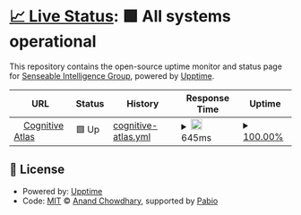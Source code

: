 # [📈 Live Status](https://sensein.github.io/Neuro-Ontologies): <!--live status--> **🟩 All systems operational**

This repository contains the open-source uptime monitor and status page for [Senseable Intelligence Group](https://sensein.group/), powered by [Upptime](https://github.com/upptime/upptime).

<!--start: status pages-->
<!-- This summary is generated by Upptime (https://github.com/upptime/upptime) -->
<!-- Do not edit this manually, your changes will be overwritten -->
<!-- prettier-ignore -->
| URL | Status | History | Response Time | Uptime |
| --- | ------ | ------- | ------------- | ------ |
| <img alt="" src="https://icons.duckduckgo.com/ip3/www.cognitiveatlas.org.ico" height="13"> [Cognitive Atlas](https://www.cognitiveatlas.org/) | 🟩 Up | [cognitive-atlas.yml](https://github.com/sensein/Neuro-Ontologies/commits/HEAD/history/cognitive-atlas.yml) | <details><summary><img alt="Response time graph" src="./graphs/cognitive-atlas/response-time-week.png" height="20"> 645ms</summary><br><a href="https://sensein.github.io/Neuro-Ontologies/history/cognitive-atlas"><img alt="Response time 645" src="https://img.shields.io/endpoint?url=https%3A%2F%2Fraw.githubusercontent.com%2Fsensein%2FNeuro-Ontologies%2FHEAD%2Fapi%2Fcognitive-atlas%2Fresponse-time.json"></a><br><a href="https://sensein.github.io/Neuro-Ontologies/history/cognitive-atlas"><img alt="24-hour response time 645" src="https://img.shields.io/endpoint?url=https%3A%2F%2Fraw.githubusercontent.com%2Fsensein%2FNeuro-Ontologies%2FHEAD%2Fapi%2Fcognitive-atlas%2Fresponse-time-day.json"></a><br><a href="https://sensein.github.io/Neuro-Ontologies/history/cognitive-atlas"><img alt="7-day response time 645" src="https://img.shields.io/endpoint?url=https%3A%2F%2Fraw.githubusercontent.com%2Fsensein%2FNeuro-Ontologies%2FHEAD%2Fapi%2Fcognitive-atlas%2Fresponse-time-week.json"></a><br><a href="https://sensein.github.io/Neuro-Ontologies/history/cognitive-atlas"><img alt="30-day response time 645" src="https://img.shields.io/endpoint?url=https%3A%2F%2Fraw.githubusercontent.com%2Fsensein%2FNeuro-Ontologies%2FHEAD%2Fapi%2Fcognitive-atlas%2Fresponse-time-month.json"></a><br><a href="https://sensein.github.io/Neuro-Ontologies/history/cognitive-atlas"><img alt="1-year response time 645" src="https://img.shields.io/endpoint?url=https%3A%2F%2Fraw.githubusercontent.com%2Fsensein%2FNeuro-Ontologies%2FHEAD%2Fapi%2Fcognitive-atlas%2Fresponse-time-year.json"></a></details> | <details><summary><a href="https://sensein.github.io/Neuro-Ontologies/history/cognitive-atlas">100.00%</a></summary><a href="https://sensein.github.io/Neuro-Ontologies/history/cognitive-atlas"><img alt="All-time uptime 100.00%" src="https://img.shields.io/endpoint?url=https%3A%2F%2Fraw.githubusercontent.com%2Fsensein%2FNeuro-Ontologies%2FHEAD%2Fapi%2Fcognitive-atlas%2Fuptime.json"></a><br><a href="https://sensein.github.io/Neuro-Ontologies/history/cognitive-atlas"><img alt="24-hour uptime 100.00%" src="https://img.shields.io/endpoint?url=https%3A%2F%2Fraw.githubusercontent.com%2Fsensein%2FNeuro-Ontologies%2FHEAD%2Fapi%2Fcognitive-atlas%2Fuptime-day.json"></a><br><a href="https://sensein.github.io/Neuro-Ontologies/history/cognitive-atlas"><img alt="7-day uptime 100.00%" src="https://img.shields.io/endpoint?url=https%3A%2F%2Fraw.githubusercontent.com%2Fsensein%2FNeuro-Ontologies%2FHEAD%2Fapi%2Fcognitive-atlas%2Fuptime-week.json"></a><br><a href="https://sensein.github.io/Neuro-Ontologies/history/cognitive-atlas"><img alt="30-day uptime 100.00%" src="https://img.shields.io/endpoint?url=https%3A%2F%2Fraw.githubusercontent.com%2Fsensein%2FNeuro-Ontologies%2FHEAD%2Fapi%2Fcognitive-atlas%2Fuptime-month.json"></a><br><a href="https://sensein.github.io/Neuro-Ontologies/history/cognitive-atlas"><img alt="1-year uptime 100.00%" src="https://img.shields.io/endpoint?url=https%3A%2F%2Fraw.githubusercontent.com%2Fsensein%2FNeuro-Ontologies%2FHEAD%2Fapi%2Fcognitive-atlas%2Fuptime-year.json"></a></details>

<!--end: status pages-->

## 📄 License

- Powered by: [Upptime](https://github.com/upptime/upptime)
- Code: [MIT](./LICENSE) © [Anand Chowdhary](https://anandchowdhary.com), supported by [Pabio](https://pabio.com)

